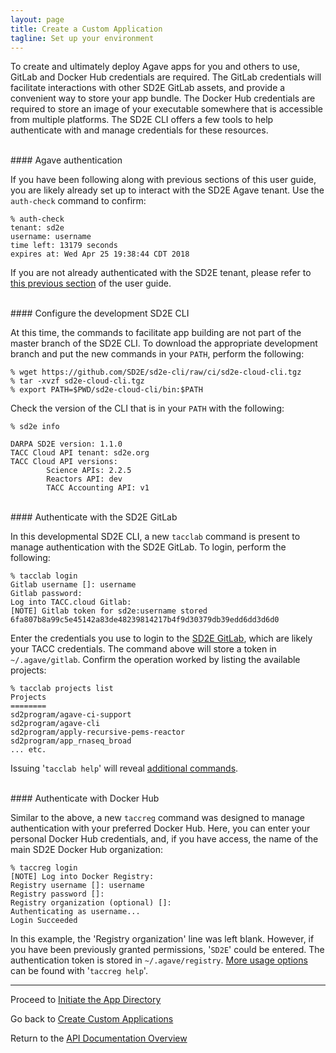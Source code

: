 ```yaml
---
layout: page
title: Create a Custom Application
tagline: Set up your environment
---
```



To create and ultimately deploy Agave apps for you and others to use, GitLab and
Docker Hub credentials are required. The GitLab credentials will facilitate
interactions with other SD2E GitLab assets, and provide a convenient way to
store your app bundle. The Docker Hub credentials are required to store an image
of your executable somewhere that is accessible from multiple platforms. The
SD2E CLI offers a few tools to help authenticate with and manage credentials for
these resources.


<br>
#### Agave authentication

If you have been following along with previous sections of this user guide, you
are likely already set up to interact with the SD2E Agave tenant. Use the
`auth-check` command to confirm:
```
% auth-check
tenant: sd2e
username: username
time left: 13179 seconds
expires at: Wed Apr 25 19:38:44 CDT 2018
```

If you are not already authenticated with the SD2E tenant, please refer to
[this previous section](01.creaet_client.md) of the user guide.


<br>
#### Configure the development SD2E CLI

At this time, the commands to facilitate app building are not part of the master
branch of the SD2E CLI. To download the appropriate development branch and put
the new commands in your `PATH`, perform the following:
```
% wget https://github.com/SD2E/sd2e-cli/raw/ci/sd2e-cloud-cli.tgz
% tar -xvzf sd2e-cloud-cli.tgz
% export PATH=$PWD/sd2e-cloud-cli/bin:$PATH
```

Check the version of the CLI that is in your `PATH` with the following:
```
% sd2e info

DARPA SD2E version: 1.1.0
TACC Cloud API tenant: sd2e.org
TACC Cloud API versions:
        Science APIs: 2.2.5
        Reactors API: dev
        TACC Accounting API: v1
```


<br>
#### Authenticate with the SD2E GitLab

In this developmental SD2E CLI, a new `tacclab` command is present to manage
authentication with the SD2E GitLab. To login, perform the following:
```
% tacclab login                  
Gitlab username []: username                                
Gitlab password:                                                
Log into TACC.cloud Gitlab:                                     
[NOTE] Gitlab token for sd2e:username stored                      
6fa807b8a99c5e45142a83de48239814217b4f9d30379db39edd6dd3d6d0
```

Enter the credentials you use to login to the [SD2E GitLab](https://gitlab.sd2e.org/),
which are likely your TACC credentials. The command above will store a token
in `~/.agave/gitlab`. Confirm the operation worked by listing the available
projects:
```
% tacclab projects list
Projects
========
sd2program/agave-ci-support
sd2program/agave-cli
sd2program/apply-recursive-pems-reactor
sd2program/app_rnaseq_broad
... etc.
```

Issuing '`tacclab help`' will reveal [additional commands](06.commands_reference.html).


<br>
#### Authenticate with Docker Hub

Similar to the above, a new `taccreg` command was designed to manage authentication
with your preferred Docker Hub. Here, you can enter your personal Docker Hub
credentials, and, if you have access, the name of the main SD2E Docker Hub organization:
```
% taccreg login
[NOTE] Log into Docker Registry:
Registry username []: username
Registry password []:
Registry organization (optional) []:
Authenticating as username...
Login Succeeded
```

In this example, the 'Registry organization' line was left blank. However, if
you have been previously granted permissions, '`SD2E`' could be entered. The
authentication token is stored in `~/.agave/registry`.
[More usage options](06.commands_reference.html) can be found with '`taccreg help`'.

---
Proceed to [Initiate the App Directory](03.create_app_02.md)

Go back to [Create Custom Applications](03.create_app.md)

Return to the [API Documentation Overview](../index.md)
